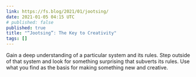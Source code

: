 ```yaml
---
link: https://fs.blog/2021/01/jootsing/
date: 2021-01-05 04:15 UTC
# published: false
published: true
title: "“Jootsing”: The Key to Creativity"
tags: []
---
```


Gain a deep understanding of a particular system and its rules.
Step outside of that system and look for something surprising that subverts its rules.
Use what you find as the basis for making something new and creative.
